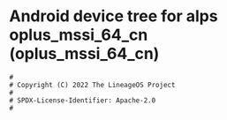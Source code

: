 # Android device tree for alps oplus_mssi_64_cn (oplus_mssi_64_cn)

```
#
# Copyright (C) 2022 The LineageOS Project
#
# SPDX-License-Identifier: Apache-2.0
#
```
